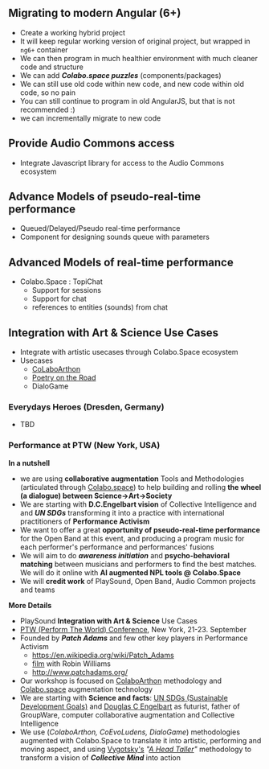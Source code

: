 ## Migrating to modern Angular (6+)

+ Create a working hybrid project
+ It will keep regular working version of original project, but wrapped in `ng6+` container
+ We can then program in much healthier environment with much cleaner code and structure
+ We can add ***Colabo.space puzzles*** (components/packages)
+ We can still use old code within new code, and new code within old code, so no pain
+ You can still continue to program in old AngularJS, but that is not recommended :)
+ we can incrementally migrate to new code

## Provide Audio Commons access

+ Integrate Javascript library for access to the Audio Commons ecosystem

## Advance Models of pseudo-real-time performance

+ Queued/Delayed/Pseudo real-time performance
+ Component for designing sounds queue with parameters

## Advanced Models of real-time performance

+ Colabo.Space : TopiChat
    + Support for sessions
    + Support for chat
    + references to entities (sounds) from chat

## Integration with Art & Science Use Cases

+ Integrate with artistic usecases through Colabo.Space ecosystem
+ Usecases
    + [CoLaboArthon](http://cha-os.org/colaboarthon/)
    + [Poetry on the Road](http://colabo.space/colaboarthon/poetry_on_the_road/)
    + DialoGame

### Everydays Heroes (Dresden, Germany)

+ TBD

### Performance at PTW (New York, USA)

**In a nutshell**
+ we are using **collaborative augmentation** Tools and Methodologies (articulated through  [Colabo.space](http://colabo.space/)) to help building and rolling **the wheel (a dialogue) between Science->Art->Society**
+ We are starting with **D.C.Engelbart vision** of Collective Intelligence and and ***UN SDGs*** transforming it into a practice with international practitioners of **Performance Activism**
+ We want to offer a great **opportunity of pseudo-real-time performance** for the Open Band at this event, and producing a program music for each performer's performance and performances' fusions
+ We will aim to do ***awareness initiation*** and **psycho-behavioral matching** between musicians and performers to find the best matches. We will do it online with **AI augmented NPL tools @ Colabo.Space**
+ We will **credit work** of PlaySound, Open Band, Audio Common projects and teams

**More Details**
+ PlaySound **Integration with Art & Science** Use Cases
+ [PTW (Perform The World) Conference](https://performingtheworld.pathable.com/), New York, 21-23. September
+ Founded by ***Patch Adams*** and few other key players in Performance Activism
    + https://en.wikipedia.org/wiki/Patch_Adams
    + [film](https://en.wikipedia.org/wiki/Patch_Adams_(film)) with Robin Williams
    + http://www.patchadams.org/
+ Our workshop is focused on [ColaboArthon](http://cha-os.org/colaboarthon/) methodology and [Colabo.space](http://colabo.space/) augmentation technology
+ We are starting with **Science and facts**: [UN SDGs (Sustainable Development Goals)](https://www.un.org/sustainabledevelopment/sustainable-development-goals/) and [Douglas C Engelbart](https://en.wikipedia.org/wiki/Douglas_Engelbart) as futurist, father of GroupWare, computer collaborative augmentation and Collective Intelligence
+ We use (*ColaboArthon, CoEvoLudens, DialoGame*) methodologies augmented with Colabo.Space to translate it into artistic, performing and moving aspect, and using [Vygotsky's](https://en.wikipedia.org/wiki/Lev_Vygotsky)  *"[A Head Taller](https://www.joanwink.com/vision-of-vygotsky/vision-of-vygotsky-children-at-play-through-page-115/)"* methodology to transform a vision of ***Collective Mind*** into action
